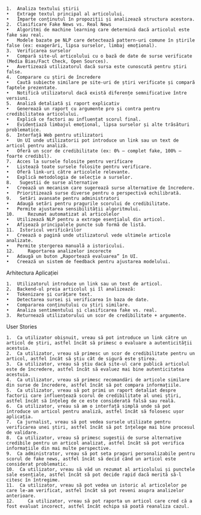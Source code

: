 	1.	Analiza textului știrii
	•	Extrage textul principal al articolului.
	•	Împarte conținutul în propoziții și analizează structura acestora.
	2.	Clasificare Fake News vs. Real News
	•	Algoritmi de machine learning care determină dacă articolul este fake sau real.
	•	Modele bazate pe NLP care detectează pattern-uri comune în știrile false (ex: exagerări, lipsa surselor, limbaj emoțional).
	3.	Verificarea surselor
	•	Compară site-ul articolului cu o bază de date de surse verificate (Media Bias/Fact Check, Open Sources).
	•	Avertizează utilizatorul dacă sursa este cunoscută pentru știri false.
	4.	Comparare cu știri de încredere
	•	Caută subiecte similare pe site-uri de știri verificate și compară faptele prezentate.
	•	Notifică utilizatorul dacă există diferențe semnificative între versiuni.
	5. 	Analiză detaliată și raport explicativ
 	•	Generează un raport cu argumente pro și contra pentru credibilitatea articolului.
	•	Explică ce factori au influențat scorul final.
	•	Evidențiază limbajul emoțional, lipsa surselor și alte trăsături problematice.
	6.	Interfață Web pentru utilizatori
	•	Un UI unde utilizatorii pot introduce un link sau un text de articol pentru analiză.
	•	Oferă un scor de credibilitate (ex: 0% – complet fake, 100% – foarte credibil).
 	7. 	Acces la sursele folosite pentru verificare
  	•	Listează toate sursele folosite pentru verificare.
	•	Oferă link-uri către articolele relevante.
	•	Explică metodologia de selecție a surselor.
 	8.	 Sugestii de surse alternative
  	•	Creează un mecanism care sugerează surse alternative de încredere.
	•	Prioritizează surse diverse pentru o perspectivă echilibrată.
 	9.	 Setări avansate pentru administratori
  	•	Adaugă setări pentru pragurile scorului de credibilitate.
	•	Permite ajustarea sensibilității algoritmului.
 	10. 	Rezumat automatizat al articolelor
  	•	Utilizează NLP pentru a extrage esențialul din articol.
	•	Afișează principalele puncte sub formă de listă.
 	11.	 Istoricul verificărilor
  	•	Creează o pagină unde utilizatorul vede ultimele articole analizate.
	•	Permite ștergerea manuală a istoricului.
 	12. 	Raportarea analizelor incorecte
  	•	Adaugă un buton „Raportează evaluarea” în UI.
	•	Creează un sistem de feedback pentru ajustarea modelului.






Arhitectura Aplicației

	1.	Utilizatorul introduce un link sau un text de articol.
	2.	Backend-ul preia articolul și îl analizează:
	•	Tokenizare și curățare text.
	•	Detectarea sursei și verificarea în baza de date.
	•	Compararea conținutului cu știri similare.
	•	Analiza sentimentului și clasificarea fake vs. real.
	3.	Returnează utilizatorului un scor de credibilitate + argumente.


User Stories

	1.	Ca utilizator obișnuit, vreau să pot introduce un link către un articol de știri, astfel încât să primesc o evaluare a autenticității acestuia.
	2.	Ca utilizator, vreau să primesc un scor de credibilitate pentru un articol, astfel încât să știu cât de sigură este știrea.
	3.	Ca utilizator, vreau să știu dacă site-ul care publică articolul este de încredere, astfel încât să evaluez mai bine autenticitatea acestuia.
	4.	Ca utilizator, vreau să primesc recomandări de articole similare din surse de încredere, astfel încât să pot compara informațiile.
	5.	Ca utilizator, vreau să pot primi un raport detaliat despre factorii care influențează scorul de credibilitate al unei știri, astfel încât să înțeleg de ce este considerată falsă sau reală.
	6.	Ca utilizator, vreau să am o interfață simplă unde să pot introduce un articol pentru analiză, astfel încât să folosesc ușor aplicația.
	7.	Ca jurnalist, vreau să pot vedea sursele utilizate pentru verificarea unei știri, astfel încât să pot înțelege mai bine procesul de validare.
	8.	Ca utilizator, vreau să primesc sugestii de surse alternative credibile pentru un articol analizat, astfel încât să pot verifica informațiile din mai multe perspective.
	9.	Ca administrator, vreau să pot seta praguri personalizabile pentru scorul de fake news, astfel încât să decid când un articol este considerat problematic.
	10.	 Ca utilizator, vreau să văd un rezumat al articolului și punctele sale esențiale, astfel încât să pot decide rapid dacă merită să-l citesc în întregime.
 	11.	 Ca utilizator, vreau să pot vedea un istoric al articolelor pe care le-am verificat, astfel încât să pot reveni asupra analizelor anterioare.
  	12. 	Ca utilizator, vreau să pot raporta un articol care cred că a fost evaluat incorect, astfel încât echipa să poată reanaliza cazul.
